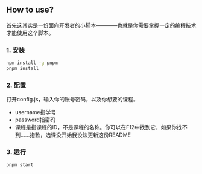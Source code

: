 ## How to use?

首先这其实是一份面向开发者的小脚本————也就是你需要掌握一定的编程技术才能使用这个脚本。

### 1. 安装

```bash
npm install -g pnpm
pnpm install
```

### 2. 配置

打开config.js，输入你的账号密码，以及你想要的课程。

- username指学号
- password指密码
- 课程是指课程的ID，不是课程的名称。你可以在F12中找到它，如果你找不到......抱歉，选课没开始我没法更新这份README

### 3. 运行

```bash
pnpm start
```
